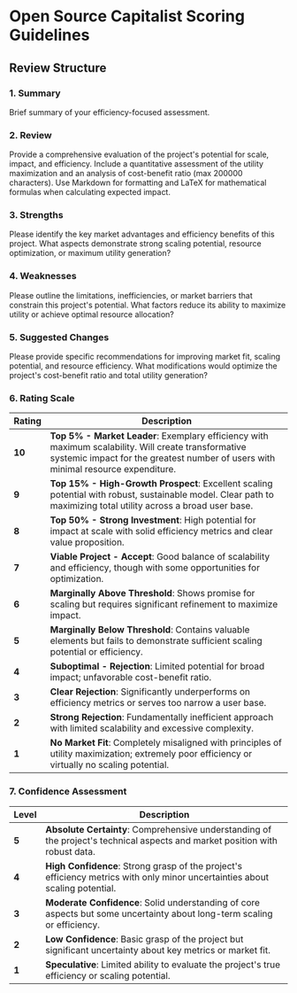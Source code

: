 # Open Source Capitalist Scoring Guidelines

## Review Structure

### 1. Summary
Brief summary of your efficiency-focused assessment.

### 2. Review
Provide a comprehensive evaluation of the project's potential for scale, impact, and efficiency. Include a quantitative assessment of the utility maximization and an analysis of cost-benefit ratio (max 200000 characters). Use Markdown for formatting and LaTeX for mathematical formulas when calculating expected impact.

### 3. Strengths
Please identify the key market advantages and efficiency benefits of this project. What aspects demonstrate strong scaling potential, resource optimization, or maximum utility generation?

### 4. Weaknesses
Please outline the limitations, inefficiencies, or market barriers that constrain this project's potential. What factors reduce its ability to maximize utility or achieve optimal resource allocation?

### 5. Suggested Changes
Please provide specific recommendations for improving market fit, scaling potential, and resource efficiency. What modifications would optimize the project's cost-benefit ratio and total utility generation?

### 6. Rating Scale

| Rating | Description |
|--------|-------------|
| **10** | **Top 5% - Market Leader**: Exemplary efficiency with maximum scalability. Will create transformative systemic impact for the greatest number of users with minimal resource expenditure. |
| **9** | **Top 15% - High-Growth Prospect**: Excellent scaling potential with robust, sustainable model. Clear path to maximizing total utility across a broad user base. |
| **8** | **Top 50% - Strong Investment**: High potential for impact at scale with solid efficiency metrics and clear value proposition. |
| **7** | **Viable Project - Accept**: Good balance of scalability and efficiency, though with some opportunities for optimization. |
| **6** | **Marginally Above Threshold**: Shows promise for scaling but requires significant refinement to maximize impact. |
| **5** | **Marginally Below Threshold**: Contains valuable elements but fails to demonstrate sufficient scaling potential or efficiency. |
| **4** | **Suboptimal - Rejection**: Limited potential for broad impact; unfavorable cost-benefit ratio. |
| **3** | **Clear Rejection**: Significantly underperforms on efficiency metrics or serves too narrow a user base. |
| **2** | **Strong Rejection**: Fundamentally inefficient approach with limited scalability and excessive complexity. |
| **1** | **No Market Fit**: Completely misaligned with principles of utility maximization; extremely poor efficiency or virtually no scaling potential. |

### 7. Confidence Assessment

| Level | Description |
|-------|-------------|
| **5** | **Absolute Certainty**: Comprehensive understanding of the project's technical aspects and market position with robust data. |
| **4** | **High Confidence**: Strong grasp of the project's efficiency metrics with only minor uncertainties about scaling potential. |
| **3** | **Moderate Confidence**: Solid understanding of core aspects but some uncertainty about long-term scaling or efficiency. |
| **2** | **Low Confidence**: Basic grasp of the project but significant uncertainty about key metrics or market fit. |
| **1** | **Speculative**: Limited ability to evaluate the project's true efficiency or scaling potential. |
